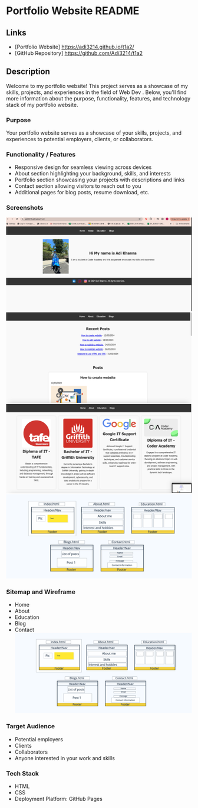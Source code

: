# Portfolio Website README

## Links
- [Portfolio Website] https://adi3214.github.io/t1a2/
- [GitHub Repository] https://github.com/Adi3214/t1a2

## Description
Welcome to my portfolio website! This project serves as a showcase of my skills, projects, and experiences in the field of Web Dev . Below, you'll find more information about the purpose, functionality, features, and technology stack of my portfolio website.
### Purpose
Your portfolio website serves as a showcase of your skills, projects, and experiences to potential employers, clients, or collaborators.

### Functionality / Features
- Responsive design for seamless viewing across devices
- About section highlighting your background, skills, and interests
- Portfolio section showcasing your projects with descriptions and links
- Contact section allowing visitors to reach out to you
- Additional pages for blog posts, resume download, etc. 

### Screenshots
![Screenshot of Homepage](Images/screenshot1.png)
![Screenshot of Portfolio Section](Images/screenshot2.png)
![Screenshot of another section](Images/screenshot3.png)
![Screenshot of another section](Images/screenshot4.png)


### Sitemap and Wireframe
- Home
- About
- Education
- Blog 
- Contact
![Screenshot of Sitemap](Images/screenshot4.png)




### Target Audience
- Potential employers
- Clients
- Collaborators
- Anyone interested in your work and skills

### Tech Stack
- HTML
- CSS
- Deployment Platform: GitHub Pages


